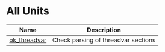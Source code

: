 # All Units


| Name | Description |
|---|---|
| [ok_threadvar](ok_threadvar.md) | Check parsing of threadvar sections |

